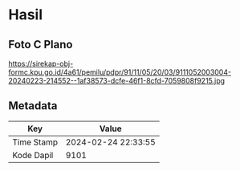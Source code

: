 # Hasil

## Foto C Plano

https://sirekap-obj-formc.kpu.go.id/4a61/pemilu/pdpr/91/11/05/20/03/9111052003004-20240223-214552--1af38573-dcfe-46f1-8cfd-7059808f9215.jpg


## Metadata

| Key        | Value               |
| ---------- | ------------------- |
| Time Stamp | 2024-02-24 22:33:55 |
| Kode Dapil | 9101                |



